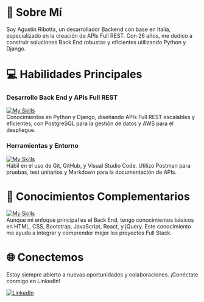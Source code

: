 # 👋 Sobre Mí
Soy Agustin Ribotta, un desarrollador Backend con base en Italia, especializado en la creación de APIs Full REST. Con 26 años, me dedico a construir soluciones Back End robustas y eficientes utilizando Python y Django.

# 💻 Habilidades Principales
### Desarrollo Back End y APIs Full REST
[![My Skills](https://skillicons.dev/icons?i=py,django,postgres,aws)](https://skillicons.dev)  
Conocimientos en Python y Django, diseñando APIs Full REST escalables y eficientes, con PostgreSQL para la gestión de datos y AWS para el despliegue.

### Herramientas y Entorno
[![My Skills](https://skillicons.dev/icons?i=linux,git,github,vscode,postman,markdown)](https://skillicons.dev)  
Hábil en el uso de Git, GitHub, y Visual Studio Code. Utilizo Postman para pruebas, test unitarios y Markdown para la documentación de APIs.

# 🚀 Conocimientos Complementarios
[![My Skills](https://skillicons.dev/icons?i=html,css,bootstrap,js,react,jquery)](https://skillicons.dev)  
Aunque mi enfoque principal es el Back End, tengo conocimientos básicos en HTML, CSS, Bootstrap, JavaScript, React, y jQuery. Este conocimiento me ayuda a integrar y comprender mejor los proyectos Full Stack.

# 🌐 Conectemos
Estoy siempre abierto a nuevas oportunidades y colaboraciones. ¡Conéctate conmigo en LinkedIn!

[![LinkedIn](https://skillicons.dev/icons?i=linkedin)](https://www.linkedin.com/in/agustin-ribotta/)

